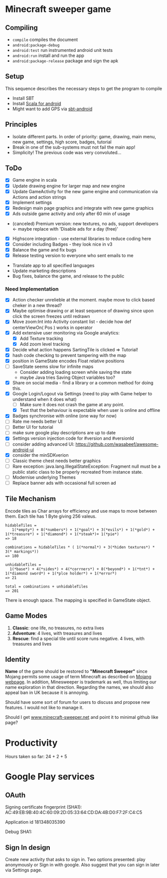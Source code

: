 # Minecraft sweeper game

## Compiling

 - `compile` compiles the document 
 - `android:package-debug` 
 - `android:test`   run instrumented android unit tests
 - `android:run` install and run the app
 - `android:package-release` package and sign the apk
 
 
## Setup
  
This sequence describes the necessary steps to get the program to compile
 
 - Install SBT 
 - Install [Scala for android](https://github.com/scala-android/sbt-android)
 - Might want to add GPS via [sbt-android](https://github.com/scala-android/sbt-android-gms)
 
## Principles
 
 - Isolate different parts. In order of priority: game, drawing, main menu, new game, settings, high score, badges, tutorial
 - Break in one of the sub-systems must not fail the main app! 
 - Simplicity! The previous code was very convoluted... 
 
## ToDo

 - [x] Game engine in scala
 - [x] Update drawing engine for larger map and new engine
 - [x] Update GameActivity for the new game engine and communication via Actions and action strings
 - [x] Implement settings
 - [x] Redesign main page graphics and integrate with new game graphics 
 - [x] Ads outside game activity and only after 60 min of usage
 - (canceled) Premium version: new textures, no ads, support developers <- maybe replace with 'Disable ads for a day (free)'
 - [x] Highscore integration - use external libraries to reduce coding here 
 - [x] Consider including Badges - they look nice in v3
 - [x] Balance the game and fix bugs
 - [x] Release testing version to everyone who sent emails to me 
 - Translate app to all specified languages 
 - Update marketing descriptions 
 - Bug fixes, balance the game, and release to the public 

### Need Implementation

 - [x] Action checker unrelieble at the moment. maybe move to click based cheker in a new thread?  
 - [x] Maybe optimise drawing or at least sequence of drawing since upon click the screen freezes until redrawn
 - [x] Move zoom:Int into Activity constant list - decide how def centerViewOn( Pos ) works in operator
 - [x] Add extensive user monitoring via Google analytics:
    - [x] Add Texture tracking
    - [x] Add zoom level tracking
 - [x] Decide what action happens SartingTile is clicked => Tutorial! 
 - [x] hash code checking to prevent tampering with the map
 - [x] position in GameState encodes Float relative positions
 - [ ] SaveState seems slow for infinite maps
    - Consider adding loading screen while saving the state
    - maybe Java tries Saving Object variables too?
 - [x] Share on social media - find a library or a common method for doing this.
 - [x] Google Login/Logout via Settings (need to play with Game helper to understand when it does what)
    - [ ] Make sure it does not crash the game at any point. 
    - [x] Test that the behaviour is expectable when user is online and offline
 - [x] Badges synchronise with online (one way for now)
 - [ ] Rate me needs better UI 
 - [ ] Better UI for tutorial
 - [ ] make sure google play descriptions are up to date
 - [x] Settings version injection code for #version and #versionId
 - [ ] consider adding advanced UI: https://github.com/wasabeef/awesome-android-ui
 - [x] consider the minSDKverion 
 - [ ] Classic theme chest needs better graphics 
 - [ ] Rare exception: java.lang.IllegalStateException: Fragment null must be a public static class to be properly recreated from instance state.
 - [ ] Modernise underlying Themes 
 - [ ] Replace banner ads with occasional full screen ad
 
## Tile Mechanism

Encode tiles as Char arrays for efficiency and use maps to move between them. 
Each tile has 1 Byte giving 256 valeus. 

    hidableTiles = 
       1(*empty*) + 8(*numbers*) + 1(*goal*) + 3(*evils*) + 1(*gold*) + 1(*treasure*) + 1(*diamond*) + 1(*steak*)+ 1(*pie*) 
    => 18
    
    combinations = hidableTiles * ( 1(*normal*) + 3(*hiden textures*) * 3(* markings*))
    => 180
    
    unhidableTiles = 
      1(*base*) + 4(*sides*) + 4(*corrners*) + 8(*beyond*) + 1(*tnt*) +  1(*diamond sword*) + 1(*plce holder*) + 1(*error*)
    => 21
     
    total = combinations + unhidableTiles
    => 201
    
 There is enough space. The mapping is specified in GameState object.
 
## Game Modes

 1. **Classic**: one life, no treasures, no extra lives
 2. **Adventure**: 4 lives, with treasures and lives
 3. **Rescue**: find a special tile until score runs negative. 4 lives, with treasures and lives
 
## Identity

**Name** of the game should be restored to **"Minecraft Sweeper"** since Mojang permits some usage of term Minecraft
as described on [Mojang webpage](https://account.mojang.com/documents/brand_guidelines). 
In addition, Minesweeper is trademark as well, thus limiting our name exploration in that direction. 
Regarding the names, we should also appeal ban in UK because it is annoying. 

Should have some sort of forum for users to discuss and propose new features. I would not like to manage it. 

Should I get www.minecraft-sweeper.net and point it to minimal github like page? 

# Productivity

Hours taken so far: 24 + 2 + 5


# Google Play services

## OAuth

Signing certificate fingerprint (SHA1):
AC:49:EB:9B:40:4C:60:09:2D:05:33:64:CD:DA:4B:D0:F7:2F:C4:C5

Application id
181348035390

Debug SHA1:


## Sign In design

Create new activity that asks to sign in. Two options presented: 
play anonymously or Sign in with google. 
Also suggest that you can sign in later via Settings page. 

 
 